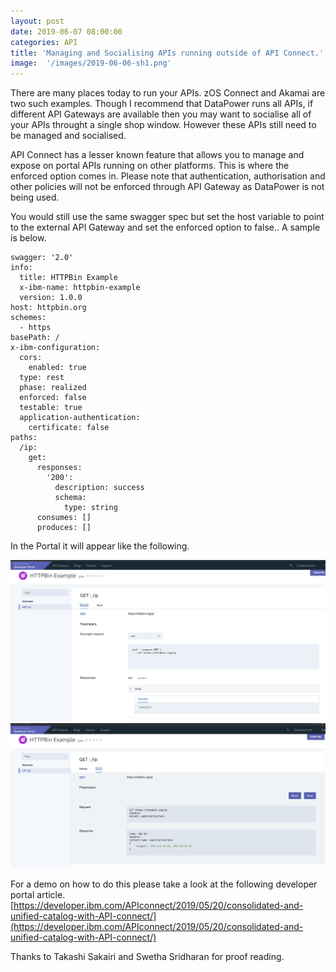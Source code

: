 ```yaml
---
layout: post
date: 2019-06-07 08:00:00
categories: API
title: 'Managing and Socialising APIs running outside of API Connect.'
image:  '/images/2019-06-06-sh1.png'
---
```


There are many places today to run your APIs. zOS Connect and Akamai are two such examples. Though I recommend that DataPower runs all APIs, if different API Gateways are available then you may want to socialise all of your APIs throught a single shop window. However these APIs still need to be managed and socialised.

API Connect has a lesser known feature that allows you to manage and expose on portal APIs running on other platforms. This is where the enforced option comes in.  Please note that authentication, authorisation and other policies will not be enforced through API Gateway as DataPower is not being used.

You would still use the same swagger spec but set the host variable to point to the external API Gateway and set the enforced option to false.. A sample is below.

```
swagger: '2.0'
info:
  title: HTTPBin Example
  x-ibm-name: httpbin-example
  version: 1.0.0
host: httpbin.org
schemes:
  - https
basePath: /
x-ibm-configuration:
  cors:
    enabled: true
  type: rest
  phase: realized
  enforced: false
  testable: true
  application-authentication:
    certificate: false
paths:
  /ip:
    get:
      responses:
        '200':
          description: success
          schema:
            type: string
      consumes: []
      produces: []
```



In the Portal it will appear like the following.


![](/images/2019-06-06-sh1.png)
![](/images/2019-06-06-sh2.png)


For a demo on how to do this please take a look at the following developer portal article. [https://developer.ibm.com/APIconnect/2019/05/20/consolidated-and-unified-catalog-with-API-connect/](https://developer.ibm.com/APIconnect/2019/05/20/consolidated-and-unified-catalog-with-API-connect/)

Thanks to Takashi Sakairi and Swetha Sridharan for proof reading.
